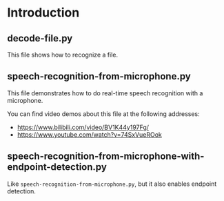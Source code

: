 # Introduction

## decode-file.py

This file shows how to recognize a file.

## speech-recognition-from-microphone.py

This file demonstrates how to do real-time speech recognition with a microphone.

You can find video demos about this file at the following addresses:

  - https://www.bilibili.com/video/BV1K44y197Fg/
  - https://www.youtube.com/watch?v=74SxVueROok

## speech-recognition-from-microphone-with-endpoint-detection.py

Like `speech-recognition-from-microphone.py`, but it also enables
endpoint detection.
